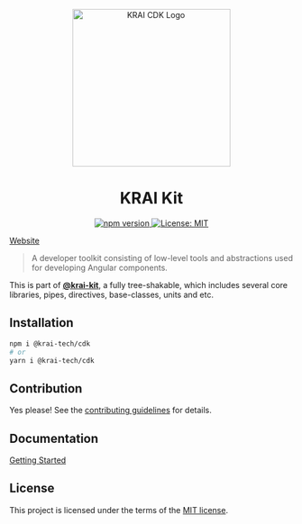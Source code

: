 <p align="center">
  <a href="https://krai-kit.dev">
      <img alt="KRAI CDK Logo" src="https://github.com/krai-tech/krai-kit/raw/alpha/assets/krai-cdk.svg" width="280" style="max-width:100%;">
  </a>
</p>

<h1 align="center">KRAI Kit</h1>

<div align="center">
  <a href="https://npmjs.com/package/@krai-tech/cdk">
    <img src="https://img.shields.io/npm/v/@krai-tech/cdk.svg" alt="npm version">
  </a>
  <a href="https://opensource.org/licenses/MIT">
    <img src="https://img.shields.io/badge/License-MIT-yellow.svg" alt="License: MIT">
  </a>
</div>

[Website](https://krai-kit.dev)

> A developer toolkit consisting of low-level tools and abstractions used for developing Angular components.

This is part of [**@krai-kit**](https://github.com/krai-tech/krai-kit), a fully tree-shakable, which includes several core libraries, pipes, directives, base-classes, units and etc.

## Installation

```bash
npm i @krai-tech/cdk
# or
yarn i @krai-tech/cdk
```

## Contribution

Yes please! See the
[contributing guidelines](https://krai-kit.dev/en/docs/contribution)
for details.

## Documentation

[Getting Started](https://krai-kit.dev/en/docs/getting-started)

## License

This project is licensed under the terms of the
[MIT license](https://github.com/krai-tech/krai-kit/blob/master/LICENSE).

